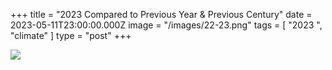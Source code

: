+++
title = "2023 Compared to Previous Year & Previous Century"
date = 2023-05-11T23:00:00.000Z
image = "/images/22-23.png"
tags = [ "2023 ", "climate" ]
type = "post"
+++

![](/images/article-2023-world.png)
